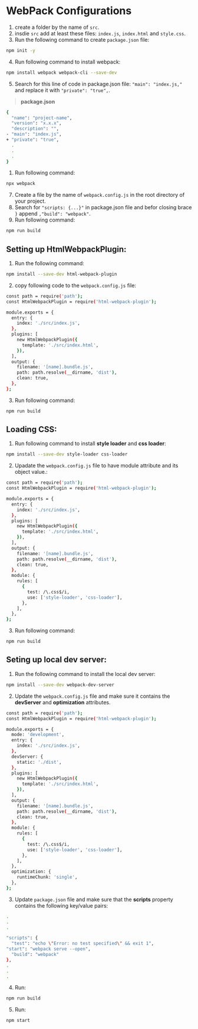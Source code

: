 # **WebPack Configurations**

1. create a folder by the name of `src`.
2. insdie `src` add at least these files: `index.js`, `index.html` and `style.css`.
3. Run the following command to create `package.json` file:

```sh
npm init -y
```

4. Run following command to install webpack:

```sh
npm install webpack webpack-cli --save-dev
```

5. Search for this line of code in package.json file: `"main": "index.js,"` and replace it with `"private": "true",`.

> **package.json**
```sh
{
  "name": "project-name",
  "version": "x.x.x",
  "description": "",
- "main": "index.js",
+ "private": "true",
  .
  .
  .
}
```

1. Run following command:

```sh
npx webpack
```

7. Create a file by the name of `webpack.config.js` in the root directory of your project.
8. Search for `"scripts: {...}"` in package.json file and befor closing brace `}` append `,"build": "webpack"`.
9. Run following command:

```sh
npm run build
```

## Setting up HtmlWebpackPlugin:

1. Run the following command:

```sh
npm install --save-dev html-webpack-plugin
```

2. copy following code to the `webpack.config.js` file:

```sh
const path = require('path');
const HtmlWebpackPlugin = require('html-webpack-plugin');

module.exports = {
  entry: {
    index: './src/index.js',
  },
  plugins: [
    new HtmlWebpackPlugin({
      template: './src/index.html',
    }),
  ],
  output: {
    filename: '[name].bundle.js',
    path: path.resolve(__dirname, 'dist'),
    clean: true,
  },
};

```

3. Run following command:

```sh
npm run build
```

## Loading CSS:

1. Run following command to install **style loader** and **css loader**:

```sh
npm install --save-dev style-loader css-loader
```

2. Upadate the `webpack.config.js` file to have module attribute and its object value.:

```sh
const path = require('path');
const HtmlWebpackPlugin = require('html-webpack-plugin');

module.exports = {
  entry: {
    index: './src/index.js',
  },
  plugins: [
    new HtmlWebpackPlugin({
      template: './src/index.html',
    }),
  ],
  output: {
    filename: '[name].bundle.js',
    path: path.resolve(__dirname, 'dist'),
    clean: true,
  },
  module: {
    rules: [
      {
        test: /\.css$/i,
        use: ['style-loader', 'css-loader'],
      },
    ],
  },
};
```

3. Run following command:

```sh
npm run build
```

## Seting up local dev server:

1. Run the following command to install the local dev server:

```sh
npm install --save-dev webpack-dev-server
```

2. Update the `webpack.config.js` file and make sure it contains the **devServer** and **optimization** attributes.

```sh
const path = require('path');
const HtmlWebpackPlugin = require('html-webpack-plugin');

module.exports = {
  mode: 'development',
  entry: {
    index: './src/index.js',
  },
  devServer: {
    static: './dist',
  },
  plugins: [
    new HtmlWebpackPlugin({
      template: './src/index.html',
    }),
  ],
  output: {
    filename: '[name].bundle.js',
    path: path.resolve(__dirname, 'dist'),
    clean: true,
  },
  module: {
    rules: [
      {
        test: /\.css$/i,
        use: ['style-loader', 'css-loader'],
      },
    ],
  },
  optimization: {
    runtimeChunk: 'single',
  },
};
```

3. Update `package.json` file and make sure that the **scripts** property contains the following key/value pairs:

```sh
.
.
.

"scripts": {
  "test": "echo \"Error: no test specified\" && exit 1",
"start": "webpack serve --open",
  "build": "webpack"
},
.
.
.

```

4. Run:

```sh
npm run build
```

5. Run:

```sh
npm start
```
